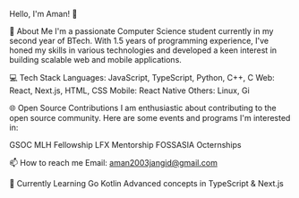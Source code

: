 Hello, I'm Aman! 👋

🚀 About Me
I'm a passionate Computer Science student currently in my second year of BTech. With 1.5 years of programming experience, I've honed my skills in various technologies and developed a keen interest in building scalable web and mobile applications.

💻 Tech Stack
Languages: JavaScript, TypeScript, Python, C++, C
Web: React, Next.js, HTML, CSS
Mobile: React Native
Others: Linux, Gi

🌐 Open Source Contributions
I am enthusiastic about contributing to the open source community. Here are some events and programs I'm interested in:

GSOC
MLH Fellowship
LFX Mentorship
FOSSASIA
Octernships

📫 How to reach me
Email: aman2003jangid@gmail.com

🌱 Currently Learning
Go
Kotlin
Advanced concepts in TypeScript & Next.js
